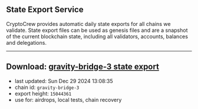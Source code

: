 ## State Export Service
CryptoCrew provides automatic daily state exports for all chains we validate. State export files can be used as genesis files and are a snapshot of the current blockchain state, including all validators, accounts, balances and delegations.

---
**Download: [gravity-bridge-3 state export](https://dl-eu2.ccvalidators.com/SERVICE/gravitybridge/gravity-bridge-3_export_15044361.json)**
---

- last updated: Sun Dec 29 2024 13:08:35
- chain id: `gravity-bridge-3`
- export height: `15044361`
- use for: airdrops, local tests, chain recovery
